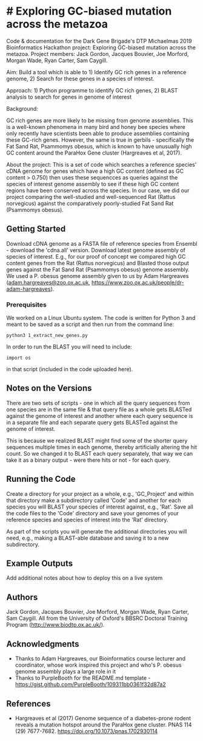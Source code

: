 # # Exploring GC-biased mutation across the metazoa

Code & documentation for the Dark Gene Brigade's DTP Michaelmas 2019 Bioinformatics Hackathon project: Exploring GC-biased mutation across the metazoa. Project members: Jack Gordon, Jacques Bouvier, Joe Morford, Morgan Wade, Ryan Carter, Sam Caygill.

Aim: Build a tool which is able to 1) Identify GC rich genes in a reference genome, 2) Search for these genes in a species of interest.

Approach: 1) Python programme to identify GC rich genes, 2) BLAST analysis to search for genes in genome of interest

Background:

GC rich genes are more likely to be missing from genome assemblies. This is a well-known phenomena in many bird and honey bee species where only recently have scientists been able to produce assemblies containing these GC-rich genes. However, the same is true in gerbils - specifically the Fat Sand Rat, Psammomys obesus, which is known to have unusually high GC content around the ParaHox Gene cluster (Hargreaves et al, 2017).

About the project:
This is a set of code which searches a reference species' cDNA genome for genes which have a high GC content (defined as GC content > 0.750) then uses these sequencces as queries against the species of interest genome assembly to see if these high GC content regions have been conserved across the species. In our case, we did our project comparing the well-studied and well-sequenced Rat (Rattus norvegicus) against the comparatively poorly-studied Fat Sand Rat (Psammomys obesus).

## Getting Started

Download cDNA genome as a FASTA file of reference species from Ensembl - download the 'cdna.all' version. 
Download latest genome assembly of species of interest.
E.g., for our proof of concept we compared high GC content genes from the Rat (Rattus norvegicus) and Blasted those output genes against the Fat Sand Rat (Psammomys obesus) genome assembly. We used a P. obesus genome assembly given to us by Adam Hargreaves (adam.hargreaves@zoo.ox.ac.uk, https://www.zoo.ox.ac.uk/people/dr-adam-hargreaves).

### Prerequisites

We worked on a Linux Ubuntu system. The code is written for Python 3 and meant to be saved as a script and then run from the command line:
```
python3 1_extract_new_genes.py
```
In order to run the BLAST you will need to include:
```
import os
```
in that script (included in the code uploaded here).

## Notes on the Versions

There are two sets of scripts - one in which all the query sequences from one species are in the same file & that query file as a whole gets BLASTed against the genome of interest and another where each query sequence is in a separate file and each separate query gets BLASTed against the genome of interest. 

This is because we realized BLAST might find some of the shorter query sequences multiple times in each genome, thereby artificially altering the hit count. So we changed it to BLAST each query separately, that way we can take it as a binary output - were there hits or not - for each query. 

## Running the Code

Create a directory for your project as a whole, e.g., 'GC_Project' and within that directory make a subdirectory called 'Code' and another for each species you will BLAST your species of interest against, e.g., 'Rat'. Save all the code files to the 'Code' directory and save your genomes of your reference species and species of interest into the 'Rat' directory.

As part of the scripts you will generate the additional directories you will need, e.g., making a BLAST-able database and saving it to a new subdirectory.


## Example Outputs

Add additional notes about how to deploy this on a live system


## Authors

Jack Gordon, Jacques Bouvier, Joe Morford, Morgan Wade, Ryan Carter, Sam Caygill. All from the University of Oxford's BBSRC Doctoral Training Program (http://www.biodtp.ox.ac.uk/).


## Acknowledgments

* Thanks to Adam Hargreaves, our Bioinformatics course lecturer and coordinator, whose work inspired this project and who's P. obesus genome assembly plays a large role in it
* Thanks to PurpleBooth for the README.md template - https://gist.github.com/PurpleBooth/109311bb0361f32d87a2

## References

* Hargreaves et al (2017) Genome sequence of a diabetes-prone rodent reveals a mutation hotspot around the ParaHox gene cluster. PNAS 114 (29) 7677-7682. https://doi.org/10.1073/pnas.1702930114 
